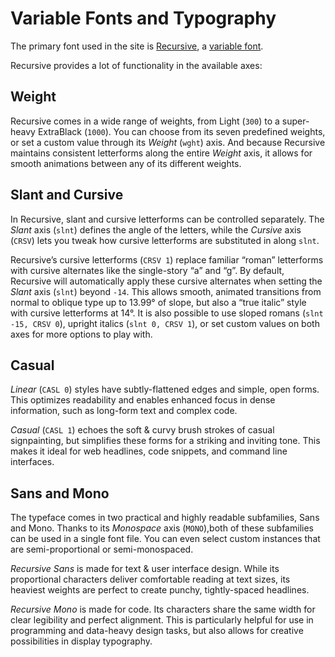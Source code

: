 # Variable Fonts and Typography

The primary font used in the site is [Recursive](https://recursive.design), a [variable font](https://web.dev/variable-fonts/).

Recursive provides a lot of functionality in the available axes:

## **Weight**

Recursive comes in a wide range of weights, from Light (`300`) to a super-heavy ExtraBlack (`1000`). You can choose from its seven predefined weights, or set a custom value through its *Weight* (`wght`) axis. And because Recursive maintains consistent letterforms along the entire *Weight* axis, it allows for smooth animations between any of its different weights.

## **Slant** and **Cursive**

In Recursive, slant and cursive letterforms can be controlled separately. The *Slant* axis (`slnt`) defines the angle of the letters, while the *Cursive* axis (`CRSV`) lets you tweak how cursive letterforms are substituted in along `slnt`.

Recursive’s cursive letterforms (`CRSV 1`) replace familiar “roman” letterforms with cursive alternates like the single-story “a” and “g”. By default, Recursive will automatically apply these cursive alternates when setting the *Slant* axis (`slnt`) beyond `-14`. This allows smooth, animated transitions from normal to oblique type up to 13.99° of slope, but also a “true italic” style with cursive letterforms at 14°. It is also possible to use sloped romans (`slnt -15, CRSV 0`), upright italics (`slnt 0, CRSV 1`), or set custom values on both axes for more options to play with.

## **Casual**

*Linear* (`CASL 0`) styles have subtly-flattened edges and simple, open forms. This optimizes readability and enables enhanced focus in dense information, such as long-form text and complex code.

*Casual* (`CASL 1`) echoes the soft & curvy brush strokes of casual signpainting, but simplifies these forms for a striking and inviting tone. This makes it ideal for web headlines, code snippets, and command line interfaces.

## **Sans** and **Mono**

The typeface comes in two practical and highly readable subfamilies, Sans and Mono. Thanks to its *Monospace* axis (`MONO`),both of these subfamilies can be used in a single font file. You can even select custom instances that are semi-proportional or semi-monospaced.

*Recursive Sans* is made for text & user interface design. While its proportional characters deliver comfortable reading at text sizes, its heaviest weights are perfect to create punchy, tightly-spaced headlines.

*Recursive Mono* is made for code. Its characters share the same width for clear legibility and perfect alignment. This is particularly helpful for use in programming and data-heavy design tasks, but also allows for creative possibilities in display typography.
